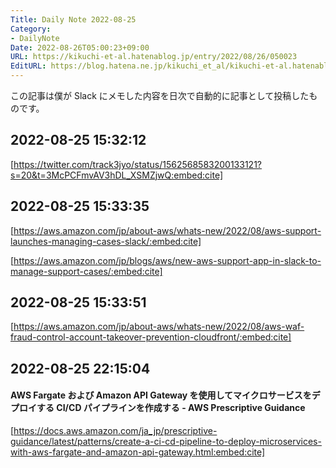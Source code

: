 ```yaml
---
Title: Daily Note 2022-08-25
Category:
- DailyNote
Date: 2022-08-26T05:00:23+09:00
URL: https://kikuchi-et-al.hatenablog.jp/entry/2022/08/26/050023
EditURL: https://blog.hatena.ne.jp/kikuchi_et_al/kikuchi-et-al.hatenablog.jp/atom/entry/4207112889911978267
---
```


この記事は僕が Slack にメモした内容を日次で自動的に記事として投稿したものです。

## 2022-08-25 15:32:12


[https://twitter.com/track3jyo/status/1562568583200133121?s=20&t=3McPCFmvAV3hDL_XSMZjwQ:embed:cite]


## 2022-08-25 15:33:35


[https://aws.amazon.com/jp/about-aws/whats-new/2022/08/aws-support-launches-managing-cases-slack/:embed:cite]


[https://aws.amazon.com/jp/blogs/aws/new-aws-support-app-in-slack-to-manage-support-cases/:embed:cite]


## 2022-08-25 15:33:51


[https://aws.amazon.com/jp/about-aws/whats-new/2022/08/aws-waf-fraud-control-account-takeover-prevention-cloudfront/:embed:cite]


## 2022-08-25 22:15:04


#### AWS Fargate および Amazon API Gateway を使用してマイクロサービスをデプロイする CI/CD パイプラインを作成する - AWS Prescriptive Guidance


[https://docs.aws.amazon.com/ja_jp/prescriptive-guidance/latest/patterns/create-a-ci-cd-pipeline-to-deploy-microservices-with-aws-fargate-and-amazon-api-gateway.html:embed:cite]


